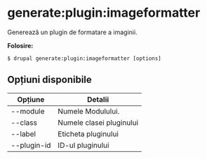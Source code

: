 # generate:plugin:imageformatter
Generează un plugin de formatare a imaginii.

**Folosire:**
```
$ drupal generate:plugin:imageformatter [options] 
```

## Opțiuni disponibile
Opțiune | Detalii
-------|-------------
--module | Numele Modulului.
--class | Numele clasei pluginului
--label | Eticheta pluginului
--plugin-id | ID-ul pluginului
